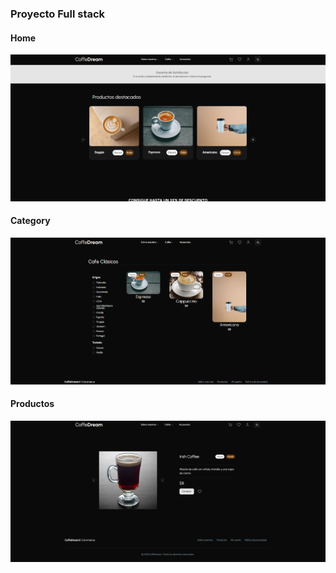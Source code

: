 ### Proyecto Full stack

#### Home
<img src="./img/home.png" />


#### Category
<img src="./img/category.png" />

#### Productos
<img src="./img/products.png" />